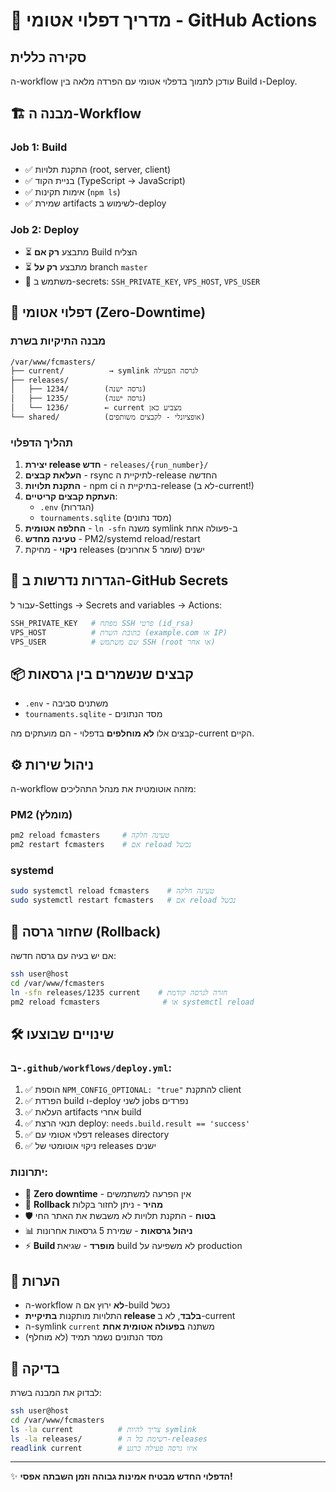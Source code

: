 # 🚀 מדריך דפלוי אטומי - GitHub Actions

## סקירה כללית

ה-workflow עודכן לתמוך בדפלוי אטומי עם הפרדה מלאה בין Build ו-Deploy.

## 🏗️ מבנה ה-Workflow

### Job 1: Build
- ✅ התקנת תלויות (root, server, client)
- ✅ בניית הקוד (TypeScript → JavaScript)
- ✅ אימות תקינות (`npm ls`)
- ✅ שמירת artifacts לשימוש ב-deploy

### Job 2: Deploy
- ⏳ מתבצע **רק אם** Build הצליח
- ⏳ מתבצע **רק על** branch `master`
- 🔐 משתמש ב-secrets: `SSH_PRIVATE_KEY`, `VPS_HOST`, `VPS_USER`

## 🎯 דפלוי אטומי (Zero-Downtime)

### מבנה התיקיות בשרת

```
/var/www/fcmasters/
├── current/          → symlink לגרסה הפעילה
├── releases/
│   ├── 1234/        (גרסה ישנה)
│   ├── 1235/        (גרסה ישנה)
│   └── 1236/        ← current מצביע כאן
└── shared/          (אופציונלי - לקבצים משותפים)
```

### תהליך הדפלוי

1. **יצירת release חדש** - `releases/{run_number}/`
2. **העלאת קבצים** - rsync לתיקיית ה-release החדשה
3. **התקנת תלויות** - npm ci בתיקיית ה-release (לא ב-current!)
4. **העתקת קבצים קריטיים**:
   - `.env` (הגדרות)
   - `tournaments.sqlite` (מסד נתונים)
5. **החלפה אטומית** - `ln -sfn` משנה symlink ב-פעולה אחת
6. **טעינה מחדש** - PM2/systemd reload/restart
7. **ניקוי** - מחיקת releases ישנים (שומר 5 אחרונים)

## 🔧 הגדרות נדרשות ב-GitHub Secrets

עבור ל-Settings → Secrets and variables → Actions:

```bash
SSH_PRIVATE_KEY   # מפתח SSH פרטי (id_rsa)
VPS_HOST          # כתובת השרת (example.com או IP)
VPS_USER          # שם משתמש SSH (root או אחר)
```

## 📦 קבצים שנשמרים בין גרסאות

- `.env` - משתנים סביבה
- `tournaments.sqlite` - מסד הנתונים

קבצים אלו **לא מוחלפים** בדפלוי - הם מועתקים מה-current הקיים.

## ⚙️ ניהול שירות

ה-workflow מזהה אוטומטית את מנהל התהליכים:

### PM2 (מומלץ)
```bash
pm2 reload fcmasters     # טעינה חלקה
pm2 restart fcmasters    # אם reload נכשל
```

### systemd
```bash
sudo systemctl reload fcmasters    # טעינה חלקה
sudo systemctl restart fcmasters   # אם reload נכשל
```

## 🔄 שחזור גרסה (Rollback)

אם יש בעיה עם גרסה חדשה:

```bash
ssh user@host
cd /var/www/fcmasters
ln -sfn releases/1235 current    # חזרה לגרסה קודמת
pm2 reload fcmasters              # או systemctl reload
```

## 🛠️ שינויים שבוצעו

### ב-`.github/workflows/deploy.yml`:

1. ✅ הוספת `NPM_CONFIG_OPTIONAL: "true"` להתקנת client
2. ✅ הפרדת build ו-deploy לשני jobs נפרדים
3. ✅ העלאת artifacts אחרי build
4. ✅ תנאי הרצת deploy: `needs.build.result == 'success'`
5. ✅ דפלוי אטומי עם releases directory
6. ✅ ניקוי אוטומטי של releases ישנים

### יתרונות:

- 🚀 **Zero downtime** - אין הפרעה למשתמשים
- 🔄 **Rollback מהיר** - ניתן לחזור בקלות
- 🛡️ **בטוח** - התקנת תלויות לא משבשת את האתר החי
- 📊 **ניהול גרסאות** - שמירת 5 גרסאות אחרונות
- ⚡ **Build מופרד** - שגיאת build לא משפיעה על production

## 📝 הערות

- ה-workflow **לא** ירוץ אם ה-build נכשל
- התלויות מותקנות **בתיקיית release בלבד**, לא ב-current
- ה-symlink `current` משתנה **בפעולה אטומית אחת**
- מסד הנתונים נשמר תמיד (לא מוחלף)

## 🧪 בדיקה

לבדוק את המבנה בשרת:

```bash
ssh user@host
cd /var/www/fcmasters
ls -la current          # צריך להיות symlink
ls -la releases/        # רשימת כל ה-releases
readlink current        # איזו גרסה פעילה כרגע
```

---

✨ **הדפלוי החדש מבטיח אמינות גבוהה וזמן השבתה אפסי!**

